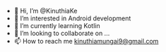 - 👋 Hi, I’m @KinuthiaKe
- 👀 I’m interested in Android development
- 🌱 I’m currently learning Kotlin
- 💞️ I’m looking to collaborate on ...
- 📫 How to reach me kinuthiamungai9@gmail.com

<!---
KinuthiaKe/KinuthiaKe is a ✨ special ✨ repository because its `README.md` (this file) appears on your GitHub profile.
You can click the Preview link to take a look at your changes.
--->
